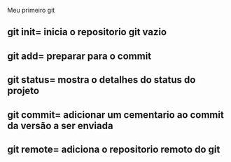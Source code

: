 Meu primeiro git

## git init= inicia o repositorio git vazio
## git add= preparar para o commit
## git status= mostra o detalhes do status do projeto
## git commit= adicionar um cementario ao commit da versão a ser enviada 
## git remote= adiciona o repositorio remoto do git
